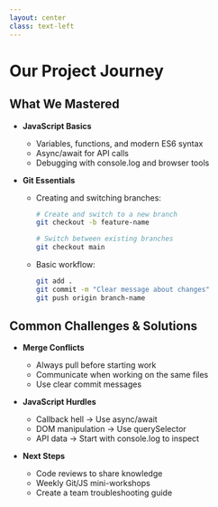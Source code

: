 ```yaml
---
layout: center
class: text-left
---
```


# Our Project Journey

<div grid="~ cols-2 gap-4">
<div>

## What We Mastered

- **JavaScript Basics**
  - Variables, functions, and modern ES6 syntax
  - Async/await for API calls
  - Debugging with console.log and browser tools

- **Git Essentials**
  - Creating and switching branches:
    ```bash
    # Create and switch to a new branch
    git checkout -b feature-name
    
    # Switch between existing branches
    git checkout main
    ```
  - Basic workflow:
    ```bash
    git add .
    git commit -m "Clear message about changes"
    git push origin branch-name
    ```

</div>
<div>

## Common Challenges & Solutions

- **Merge Conflicts**
  - Always pull before starting work
  - Communicate when working on the same files
  - Use clear commit messages

- **JavaScript Hurdles**
  - Callback hell → Use async/await
  - DOM manipulation → Use querySelector
  - API data → Start with console.log to inspect

- **Next Steps**
  - Code reviews to share knowledge
  - Weekly Git/JS mini-workshops
  - Create a team troubleshooting guide

</div>
</div>